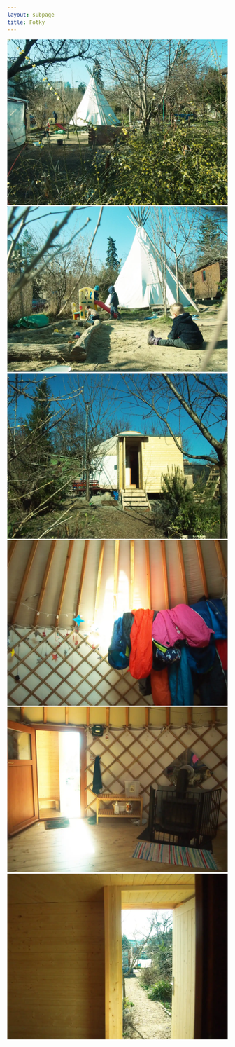 ```yaml
---
layout: subpage
title: Fotky
---
```


<img class="photo" src="/public/fotky/1-typi.webp" />
<img class="photo" src="/public/fotky/2-typi.webp" />
<img class="photo" src="/public/fotky/3-jurta.webp" />
<img class="photo" src="/public/fotky/4-jurta.webp" />
<img class="photo" src="/public/fotky/5-jurta.webp" />
<img class="photo" src="/public/fotky/6-jurta.webp" />
